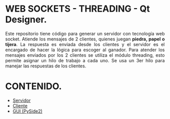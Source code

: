 # WEB SOCKETS - THREADING - Qt Designer.

<div align="justify">
  Este repositorio tiene código para generar un servidor con tecnología web socket. Atiende los mensajes de 2 clientes, quienes juegan <b>piedra, papel o tijera</b>. La respuesta es enviada desde los clientes y el servidor es el encargado de hacer la lógica para escoger al ganador. 
  Para atender los mensajes enviados por los 2 clientes se utiliza el módulo threading, esto permite asignar un hilo de trabajo a cada uno. Se usa un 3er hilo para manejar las respuestas de los clientes.
</div>

# CONTENIDO.
* [Servidor](#servidor)
* [Cliente](#cliente)
* [GUI (PySide2)](#gui)

